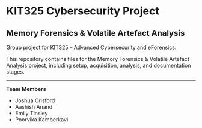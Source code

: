 # KIT325 Cybersecurity Project
## Memory Forensics & Volatile Artefact Analysis

Group project for KIT325 – Advanced Cybersecurity and eForensics.

This repository contains files for the Memory Forensics & Volatile Artefact Analysis project, including setup, acquisition, analysis, and documentation stages.

---

**Team Members**
- Joshua Crisford  
- Aashish Anand  
- Emily Tinsley  
- Poorvika Kamberkavi
